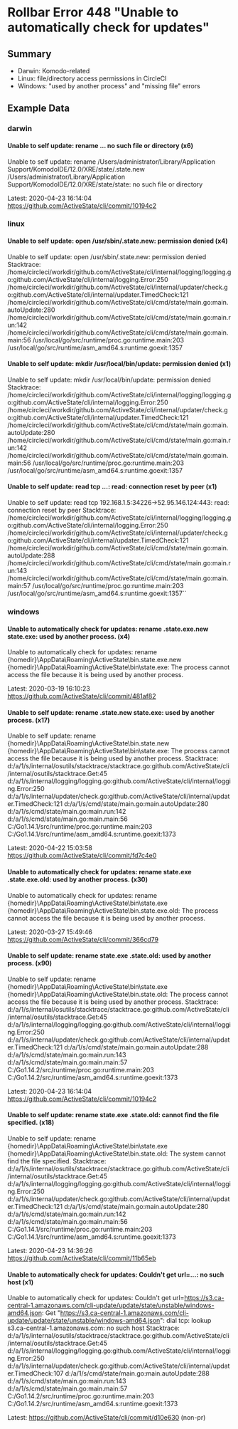 # Rollbar Error 448 "Unable to automatically check for updates"

## Summary

- Darwin: Komodo-related
- Linux: file/directory access permissions in CircleCI
- Windows: "used by another process" and "missing file" errors

## Example Data

### darwin

#### Unable to self update: rename ... no such file or directory (x6)

Unable to self update: rename /Users/administrator/Library/Application Support/KomodoIDE/12.0/XRE/state/.state.new /Users/administrator/Library/Application Support/KomodoIDE/12.0/XRE/state/state: no such file or directory

Latest: 2020-04-23 16:14:04 https://github.com/ActiveState/cli/commit/10194c2

### linux

#### Unable to self update: open /usr/sbin/.state.new: permission denied (x4)

Unable to self update: open /usr/sbin/.state.new: permission denied Stacktrace: /home/circleci/workdir/github.com/ActiveState/cli/internal/logging/logging.go:github.com/ActiveState/cli/internal/logging.Error:250 /home/circleci/workdir/github.com/ActiveState/cli/internal/updater/check.go:github.com/ActiveState/cli/internal/updater.TimedCheck:121 /home/circleci/workdir/github.com/ActiveState/cli/cmd/state/main.go:main.autoUpdate:280 /home/circleci/workdir/github.com/ActiveState/cli/cmd/state/main.go:main.run:142 /home/circleci/workdir/github.com/ActiveState/cli/cmd/state/main.go:main.main:56 /usr/local/go/src/runtime/proc.go:runtime.main:203 /usr/local/go/src/runtime/asm_amd64.s:runtime.goexit:1357

#### Unable to self update: mkdir /usr/local/bin/update: permission denied (x1)

Unable to self update: mkdir /usr/local/bin/update: permission denied Stacktrace: /home/circleci/workdir/github.com/ActiveState/cli/internal/logging/logging.go:github.com/ActiveState/cli/internal/logging.Error:250 /home/circleci/workdir/github.com/ActiveState/cli/internal/updater/check.go:github.com/ActiveState/cli/internal/updater.TimedCheck:121 /home/circleci/workdir/github.com/ActiveState/cli/cmd/state/main.go:main.autoUpdate:280 /home/circleci/workdir/github.com/ActiveState/cli/cmd/state/main.go:main.run:142 /home/circleci/workdir/github.com/ActiveState/cli/cmd/state/main.go:main.main:56 /usr/local/go/src/runtime/proc.go:runtime.main:203 /usr/local/go/src/runtime/asm_amd64.s:runtime.goexit:1357

#### Unable to self update: read tcp ...: read: connection reset by peer (x1)

Unable to self update: read tcp 192.168.1.5:34226->52.95.146.124:443: read: connection reset by peer Stacktrace: /home/circleci/workdir/github.com/ActiveState/cli/internal/logging/logging.go:github.com/ActiveState/cli/internal/logging.Error:250 /home/circleci/workdir/github.com/ActiveState/cli/internal/updater/check.go:github.com/ActiveState/cli/internal/updater.TimedCheck:121 /home/circleci/workdir/github.com/ActiveState/cli/cmd/state/main.go:main.autoUpdate:288 /home/circleci/workdir/github.com/ActiveState/cli/cmd/state/main.go:main.run:143 /home/circleci/workdir/github.com/ActiveState/cli/cmd/state/main.go:main.main:57 /usr/local/go/src/runtime/proc.go:runtime.main:203 /usr/local/go/src/runtime/asm_amd64.s:runtime.goexit:1357``

### windows

#### Unable to automatically check for updates: rename .state.exe.new state.exe: used by another process. (x4)

Unable to automatically check for updates: rename {homedir}\AppData\Roaming\ActiveState\bin\.state.exe.new {homedir}\AppData\Roaming\ActiveState\bin\state.exe: The process cannot access the file because it is being used by another process.

Latest: 2020-03-19 16:10:23 https://github.com/ActiveState/cli/commit/481af82

#### Unable to self update: rename .state.new state.exe: used by another process. (x17)

Unable to self update: rename {homedir}\AppData\Roaming\ActiveState\bin\.state.new {homedir}\AppData\Roaming\ActiveState\bin\state.exe: The process cannot access the file because it is being used by another process. Stacktrace: d:/a/1/s/internal/osutils/stacktrace/stacktrace.go:github.com/ActiveState/cli/internal/osutils/stacktrace.Get:45 d:/a/1/s/internal/logging/logging.go:github.com/ActiveState/cli/internal/logging.Error:250 d:/a/1/s/internal/updater/check.go:github.com/ActiveState/cli/internal/updater.TimedCheck:121 d:/a/1/s/cmd/state/main.go:main.autoUpdate:280 d:/a/1/s/cmd/state/main.go:main.run:142 d:/a/1/s/cmd/state/main.go:main.main:56 C:/Go1.14.1/src/runtime/proc.go:runtime.main:203 C:/Go1.14.1/src/runtime/asm_amd64.s:runtime.goexit:1373

Latest: 2020-04-22 15:03:58 https://github.com/ActiveState/cli/commit/fd7c4e0

#### Unable to automatically check for updates: rename state.exe .state.exe.old: used by another process. (x30)

Unable to automatically check for updates: rename {homedir}\AppData\Roaming\ActiveState\bin\state.exe {homedir}\AppData\Roaming\ActiveState\bin\.state.exe.old: The process cannot access the file because it is being used by another process.

Latest: 2020-03-27 15:49:46 https://github.com/ActiveState/cli/commit/366cd79

#### Unable to self update: rename state.exe .state.old: used by another process. (x90)

Unable to self update: rename {homedir}\AppData\Roaming\ActiveState\bin\state.exe {homedir}\AppData\Roaming\ActiveState\bin\.state.old: The process cannot access the file because it is being used by another process. Stacktrace: d:/a/1/s/internal/osutils/stacktrace/stacktrace.go:github.com/ActiveState/cli/internal/osutils/stacktrace.Get:45 d:/a/1/s/internal/logging/logging.go:github.com/ActiveState/cli/internal/logging.Error:250 d:/a/1/s/internal/updater/check.go:github.com/ActiveState/cli/internal/updater.TimedCheck:121 d:/a/1/s/cmd/state/main.go:main.autoUpdate:288 d:/a/1/s/cmd/state/main.go:main.run:143 d:/a/1/s/cmd/state/main.go:main.main:57 C:/Go1.14.2/src/runtime/proc.go:runtime.main:203 C:/Go1.14.2/src/runtime/asm_amd64.s:runtime.goexit:1373

Latest: 2020-04-23 16:14:04 https://github.com/ActiveState/cli/commit/10194c2

#### Unable to self update: rename state.exe .state.old: cannot find the file specified. (x18)

Unable to self update: rename {homedir}\AppData\Roaming\ActiveState\bin\state.exe {homedir}\AppData\Roaming\ActiveState\bin\.state.old: The system cannot find the file specified. Stacktrace: d:/a/1/s/internal/osutils/stacktrace/stacktrace.go:github.com/ActiveState/cli/internal/osutils/stacktrace.Get:45 d:/a/1/s/internal/logging/logging.go:github.com/ActiveState/cli/internal/logging.Error:250 d:/a/1/s/internal/updater/check.go:github.com/ActiveState/cli/internal/updater.TimedCheck:121 d:/a/1/s/cmd/state/main.go:main.autoUpdate:280 d:/a/1/s/cmd/state/main.go:main.run:142 d:/a/1/s/cmd/state/main.go:main.main:56 C:/Go1.14.1/src/runtime/proc.go:runtime.main:203 C:/Go1.14.1/src/runtime/asm_amd64.s:runtime.goexit:1373

Latest: 2020-04-23 14:36:26 https://github.com/ActiveState/cli/commit/11b65eb

#### Unable to automatically check for updates: Couldn't get url=...: no such host (x1)

Unable to automatically check for updates: Couldn't get url=https://s3.ca-central-1.amazonaws.com/cli-update/update/state/unstable/windows-amd64.json: Get "https://s3.ca-central-1.amazonaws.com/cli-update/update/state/unstable/windows-amd64.json": dial tcp: lookup s3.ca-central-1.amazonaws.com: no such host Stacktrace: d:/a/1/s/internal/osutils/stacktrace/stacktrace.go:github.com/ActiveState/cli/internal/osutils/stacktrace.Get:45 d:/a/1/s/internal/logging/logging.go:github.com/ActiveState/cli/internal/logging.Error:250 d:/a/1/s/internal/updater/check.go:github.com/ActiveState/cli/internal/updater.TimedCheck:107 d:/a/1/s/cmd/state/main.go:main.autoUpdate:288 d:/a/1/s/cmd/state/main.go:main.run:143 d:/a/1/s/cmd/state/main.go:main.main:57 C:/Go1.14.2/src/runtime/proc.go:runtime.main:203 C:/Go1.14.2/src/runtime/asm_amd64.s:runtime.goexit:1373

Latest: https://github.com/ActiveState/cli/commit/d10e630 (non-pr)
